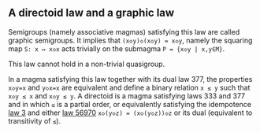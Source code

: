 ## A directoid law and a graphic law

Semigroups (namely associative magmas) satisfying this law are called graphic semigroups.  It implies that `(x◇y)◇(x◇y) = x◇y`, namely the squaring map `S: x ↦ x◇x` acts trivially on the submagma `P = {x◇y | x,y∈M}`.

This law cannot hold in a non-trivial quasigroup.

In a magma satisfying this law together with its dual law 377, the properties `x◇y=x` and `y◇x=x` are equivalent and define a binary relation `x ≤ y` such that `x◇y ≤ x` and `x◇y ≤ y`.  A directoid is a magma satisfying laws 333 and 377 and in which `≤` is a partial order, or equivalently satisfying the idempotence [law 3](https://teorth.github.io/equational_theories/implications/?3) and either [law 56970](https://teorth.github.io/equational_theories/implications/?56970) `x◇(y◇z) = (x◇(y◇z))◇z` or its dual (equivalent to transitivity of `≤`).
